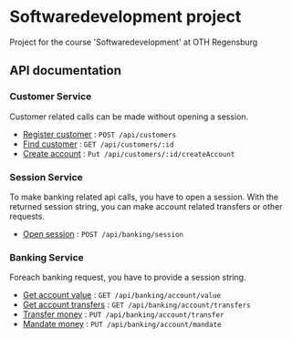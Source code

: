 # Softwaredevelopment project
Project for the course 'Softwaredevelopment' at OTH Regensburg

## API documentation

### Customer Service

Customer related calls can be made without opening a session.

* [Register customer](documentation/customer/registerCustomer.md) : `POST /api/customers`
* [Find customer](documentation/customer/findCustomer.md) : `GET /api/customers/:id`
* [Create account](documentation/customer/createAccount.md) : `Put /api/customers/:id/createAccount`


### Session Service

To make banking related api calls, you have to open a session. With the returned session string, you can make account related transfers or other requests.

* [Open session](documentation/session/openSession.md) : `POST /api/banking/session`

### Banking Service

Foreach banking request, you have to provide a session string. 

* [Get account value](documentation/banking/getAccountValue.md) : `GET /api/banking/account/value`
* [Get account transfers](documentation/banking/getAccountTransfers.md) : `GET /api/banking/account/transfers`
* [Transfer money](documentation/banking/transferMoney.md) : `PUT /api/banking/account/transfer`
* [Mandate money](documentation/banking/mandateMoney.md) : `PUT /api/banking/account/mandate`
